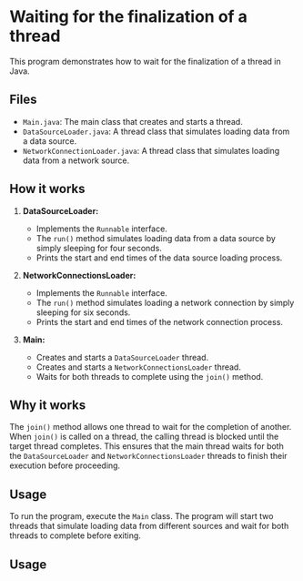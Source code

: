 # Waiting for the finalization of a thread
This program demonstrates how to wait for the finalization of a thread in Java.


## Files

- `Main.java`: The main class that creates and starts a thread.
- `DataSourceLoader.java`: A thread class that simulates loading data from a data source.
- `NetworkConnectionLoader.java`: A thread class that simulates loading data from a network source.


## How it works

1. **DataSourceLoader:**

    - Implements the `Runnable` interface.
    - The `run()` method simulates loading data from a data source by simply sleeping for four seconds.
    - Prints the start and end times of the data source loading process.
2. **NetworkConnectionsLoader:**

    - Implements the `Runnable` interface.
    - The `run()` method simulates loading a network connection by simply sleeping for six seconds.
    - Prints the start and end times of the network connection process.
3. **Main:**

    - Creates and starts a `DataSourceLoader` thread.
    - Creates and starts a `NetworkConnectionsLoader` thread.
    - Waits for both threads to complete using the `join()` method.

## Why it works
The `join()` method allows one thread to wait for the completion of another. 
When `join()` is called on a thread, the calling thread is blocked until the target thread completes. 
This ensures that the main thread waits for both the `DataSourceLoader` and `NetworkConnectionsLoader` threads to finish their execution before proceeding.

## Usage
To run the program, execute the `Main` class.
The program will start two threads that simulate loading data from different sources and wait for both threads to complete before exiting.


## Usage
